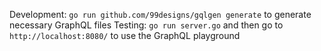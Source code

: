 Development: `go run github.com/99designs/gqlgen generate` to generate necessary GraphQL files
Testing: `go run server.go` and then go to `http://localhost:8080/` to use the GraphQL playground
